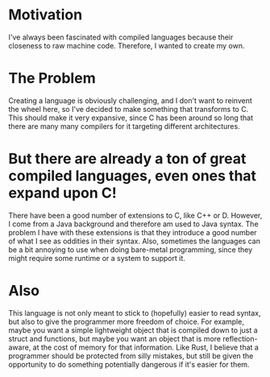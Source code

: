 # Motivation
I've always been fascinated with compiled languages because their closeness to raw machine code.
Therefore, I wanted to create my own.

# The Problem
Creating a language is obviously challenging,
and I don't want to reinvent the wheel here,
so I've decided to make something that transforms to C.
This should make it very expansive,
since C has been around so long
that there are many many compilers for it
targeting different architectures.

# But there are already a ton of great compiled languages, even ones that expand upon C!
There have been a good number of extensions to C, like C++ or D.
However, I come from a Java background and therefore am used to Java syntax.
The problem I have with these extensions is that they introduce a good number of what I see as oddities in their syntax.
Also, sometimes the languages can be a bit annoying to use when doing bare-metal programming,
since they might require some runtime or a system to support it.

# Also
This language is not only meant to stick to (hopefully) easier to read syntax,
but also to give the programmer more freedom of choice.
For example, maybe you want a simple lightweight object that is compiled down to just a struct and functions,
but maybe you want an object that is more reflection-aware, at the cost of memory for that information.
Like Rust, I believe that a programmer should be protected from silly mistakes,
but still be given the opportunity to do something potentially dangerous if it's easier for them.
